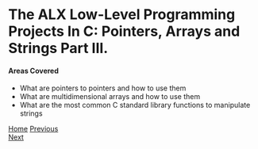 # The ALX Low-Level Programming Projects In C: Pointers, Arrays and Strings Part III.

#### Areas Covered
* What are pointers to pointers and how to use them
* What are multidimensional arrays and how to use them
* What are the most common C standard library functions to manipulate strings



[Home](/../../)
[Previous](../0x06-pointers_arrays_strings/)                                   
[Next](../0x08-recursion/)